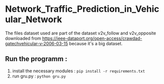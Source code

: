 # Network_Traffic_Prediction_in_Vehicular_Network
The files dataset used are part of the dataset v2v_follow and v2v_opposite downloaded from https://ieee-dataport.org/open-access/crawdad-gatechvehicular-v-2006-03-15 because it's a big dataset.
## Run the programm : 
1. install the necessary modules : `pip install -r requirements.txt`
2. run gru.py : `python gru.py`

